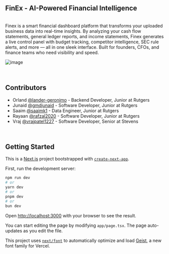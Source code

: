 ## FinEx - AI-Powered Financial Intelligence
<br>
Finex is a smart financial dashboard platform that transforms your uploaded business data into real-time insights. By analyzing your cash flow statements, general ledger reports, and income statements, Finex generates a live control panel with budget tracking, competitor intelligence, SEC rule alerts, and more — all in one sleek interface. Built for founders, CFOs, and finance teams who need visibility and speed.
<br>

![image](https://github.com/user-attachments/assets/fe77c34c-65a1-4369-991e-af85523e06ae)

<br>

## Contributors

- Orland [@lander-geronimo](https://github.com/lander-geronimo) -  Backend Developer, Junior at Rutgers
- Junaid [@gmdjunaid](https://github.com/gmdjunaid) - Software Developer, Junior at Rutgers
- Saaim [@saaimk1](https://github.com/saaimk1) - Data Engineer, Junior at Rutgers
- Rayaan [@rafzal2020](https://github.com/rafzal2020) - Software Developer, Junior at Rutgers
- Vraj [@vrajpatel1227](https://github.com/vrajpatel1227) - Software Developer, Senior at Stevens


<br>

## Getting Started

This is a [Next.js](https://nextjs.org) project bootstrapped with [`create-next-app`](https://nextjs.org/docs/app/api-reference/cli/create-next-app).

First, run the development server:

```bash
npm run dev
# or
yarn dev
# or
pnpm dev
# or
bun dev
```

Open [http://localhost:3000](http://localhost:3000) with your browser to see the result.

You can start editing the page by modifying `app/page.tsx`. The page auto-updates as you edit the file.

This project uses [`next/font`](https://nextjs.org/docs/app/building-your-application/optimizing/fonts) to automatically optimize and load [Geist](https://vercel.com/font), a new font family for Vercel.



